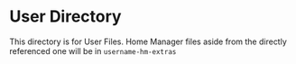 # User Directory
This directory is for User Files. Home Manager files aside from the directly referenced one will be in `username-hm-extras`
